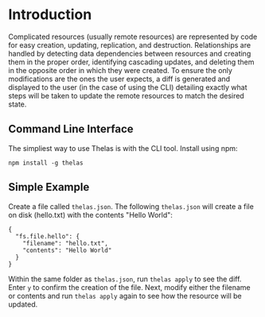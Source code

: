 # Introduction

Complicated resources (usually remote resources) are represented by code for easy creation, updating, replication, and destruction. Relationships are handled by detecting data dependencies between resources and creating them in the proper order, identifying cascading updates, and deleting them in the opposite order in which they were created. To ensure the only modifications are the ones the user expects, a diff is generated and displayed to the user (in the case of using the CLI) detailing exactly what steps will be taken to update the remote resources to match the desired state.

## Command Line Interface

The simpliest way to use Thelas is with the CLI tool. Install using npm:

```npm install -g thelas```

## Simple Example

Create a file called ```thelas.json```. The following ```thelas.json``` will create a file on disk (hello.txt) with the contents "Hello World":

```
{
  "fs.file.hello": {
    "filename": "hello.txt",
    "contents": "Hello World"
  }
}
```

Within the same folder as ```thelas.json```, run ```thelas apply``` to see the diff. Enter ```y``` to confirm the creation of the file. Next, modify either the filename or contents and run ```thelas apply``` again to see how the resource will be updated.
